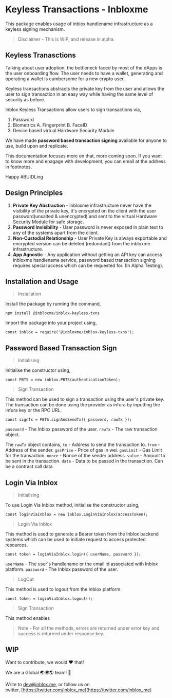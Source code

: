 # **Keyless Transactions - Inbloxme**

This package enables usage of inblox handlename infrastructure as a keyless signing mechanism.

> Disclaimer - This is WIP, and release in alpha.

## **Keyless Tranasctions**

Talking about user adoption, the bottleneck faced by most of the dApps is the user onboarding flow. The user needs to have a wallet, generating and operating a wallet is cumbersome for a new crypto user.

Keyless transactions abstracts the private key from the user and allows the user to sign transaction in an easy way while having the same level of security as before.

Inblox Keyless Transactions allow users to sign transactions via,

1. Password
2. Biometrics A. Fingerprint B. FaceID
3. Device based virtual Hardware Security Module

We have made **password based transaction signing** available for anyone to use, build upon and replicate.

This documentation focuses more on that, more coming soon. If you want to know more and enagage with development, you can email at the address in footnotes.

Happy #BUIDLing

## **Design Principles**

1. **Private Key Abstraction** - Inbloxme infrastructure never have the visibility of the private key, it's encrypted on the client with the user password(unsalted & unencrypted) and sent to the virtual Hardware Security Module for safe storage.
2. **Password Invisibility** - User password is never exposed in plain text to any of the systems apart from the client.
3. **Non-Custodial Relationship** - User Private Key is always exportable and encrypted version can be deleted (redundant) from the inbloxme infrastructure.
4. **App Agnostic** - Any application without getting an API key can access inbloxme handlename service, password based transaction signing requires special access which can be requested for. (In Alpha Testing).

## **Installation and Usage**

> Installation

Install the package by running the command,

`npm install @inbloxme/inblox-keyless-txns`

Import the package into your project using,

`const inblox = require('@inbloxme/inblox-keyless-txns');`

## **Password Based Transaction Sign**

> Initialising

Initialise the constructor using,

`const PBTS = new inblox.PBTS(authenticationToken);`

> Sign Transaction

This method can be used to sign a transaction using the user's private key. The transaction can be done using the provider as infura by inputting the infura key or the RPC URL.

`const signTx = PBTS.signAndSendTx({ password, rawTx });`

`password` - The Inblox password of the user. `rawTx` - The raw transaction object.

The `rawTx` object contains, `to` - Address to send the transaction to. `from` - Address of the sender. `gasPrice` - Price of gas in wei. `gasLimit` - Gas Limit for the transaction. `nonce` - Nonce of the sender address. `value` - Amount to be sent in the transaction. `data` - Data to be passed in the transaction. Can be a contract call data.

## **Login Via Inblox**

> Initialising

To use Login Via Inblox method, initialise the constructor using,

`const loginViaInblox = new inblox.LoginViaInblox(accessToken);`

> Login Via Inblox

This method is used to generate a Bearer token from the Inblox backend systems which can be used to initiate request to access protected resources.

`const token = loginViaInblox.login({ userName, password });`

`userName` - The user's handlename or the email id associated with Inblox platform. `password` - The Inblox password of the user.

> LogOut

This method is used to logout from the Inblox platform.

`const token = loginViaInblox.logout();`

> Sign Transaction

This method enables

> Note - For all the methods, errors are returned under error key and success is returned under response key.

## **WIP**

Want to contribute, we would ❤️ that!

We are a Global 🌏🌍🌎 team! 💪

Write to [dev@inblox.me](mailto:dev@inblox.me), or follow us on twitter, [https://twitter.com/inblox_me](https://twitter.com/inblox_me)
